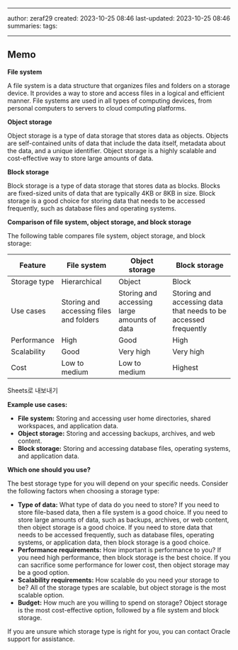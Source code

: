 

--- 
author: zeraf29
created: 2023-10-25 08:46 
last-updated: 2023-10-25 08:46 
summaries: 
tags:

---


## Memo

**File system**

A file system is a data structure that organizes files and folders on a storage device. It provides a way to store and access files in a logical and efficient manner. File systems are used in all types of computing devices, from personal computers to servers to cloud computing platforms.

**Object storage**

Object storage is a type of data storage that stores data as objects. Objects are self-contained units of data that include the data itself, metadata about the data, and a unique identifier. Object storage is a highly scalable and cost-effective way to store large amounts of data.

**Block storage**

Block storage is a type of data storage that stores data as blocks. Blocks are fixed-sized units of data that are typically 4KB or 8KB in size. Block storage is a good choice for storing data that needs to be accessed frequently, such as database files and operating systems.

**Comparison of file system, object storage, and block storage**

The following table compares file system, object storage, and block storage:

|Feature|File system|Object storage|Block storage|
|---|---|---|---|
|Storage type|Hierarchical|Object|Block|
|Use cases|Storing and accessing files and folders|Storing and accessing large amounts of data|Storing and accessing data that needs to be accessed frequently|
|Performance|High|Good|High|
|Scalability|Good|Very high|Very high|
|Cost|Low to medium|Low to medium|Highest|

Sheets로 내보내기

**Example use cases:**

- **File system:** Storing and accessing user home directories, shared workspaces, and application data.
- **Object storage:** Storing and accessing backups, archives, and web content.
- **Block storage:** Storing and accessing database files, operating systems, and application data.

**Which one should you use?**

The best storage type for you will depend on your specific needs. Consider the following factors when choosing a storage type:

- **Type of data:** What type of data do you need to store? If you need to store file-based data, then a file system is a good choice. If you need to store large amounts of data, such as backups, archives, or web content, then object storage is a good choice. If you need to store data that needs to be accessed frequently, such as database files, operating systems, or application data, then block storage is a good choice.
- **Performance requirements:** How important is performance to you? If you need high performance, then block storage is the best choice. If you can sacrifice some performance for lower cost, then object storage may be a good option.
- **Scalability requirements:** How scalable do you need your storage to be? All of the storage types are scalable, but object storage is the most scalable option.
- **Budget:** How much are you willing to spend on storage? Object storage is the most cost-effective option, followed by a file system and block storage.

If you are unsure which storage type is right for you, you can contact Oracle support for assistance.


